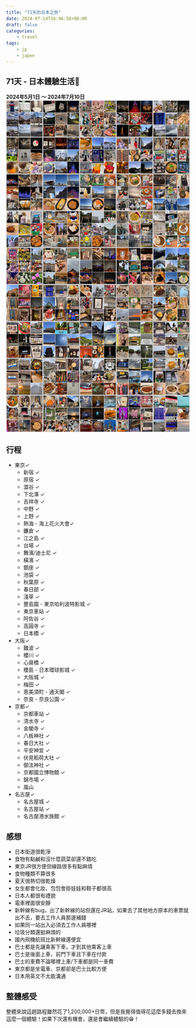 ```yaml
---
title: "71天的日本之旅"
date: 2024-07-14T16:46:58+08:00
draft: false
categories:
    - travel
tags:
    - jp
    - japen
---
```


## 71天 - 日本體驗生活📝
**2024年5月1日 ～ 2024年7月10日**
![June](/imgs-custom/jp/full-jp.png)

## 行程
* 東京✓
  * 新宿 ✓
  * 原宿 ✓
  * 澀谷 ✓
  * 下北澤 ✓
  * 吉祥寺 ✓
  * 中野 ✓
  * 上野 ✓
  * 熱海 - 海上花火大會✓
  * 鐮倉 ✓
  * 江之島 ✓
  * 台場 ✓
  * 舞濱/迪士尼 ✓
  * 橫濱 ✓
  * 銀座 ✓
  * 池袋 ✓
  * 秋葉原 ✓
  * 春日部 ✓
  * 淺草 ✓
  * 豐島園 - 東京哈利波特影城 ✓
  * 東京車站 ✓
  * 阿佐谷 ✓
  * 高圓寺 ✓
  * 日本橋 ✓
* 大阪✓
  * 難波 ✓
  * 櫻川 ✓
  * 心齋橋 ✓
  * 櫻島 - 日本環球影城 ✓
  * 大阪城 ✓
  * 梅田 ✓
  * 恵美須町 - 通天閣 ✓
  * 奈良 - 奈良公園 ✓
* 京都✓
  * 京都車站 ✓ 
  * 清水寺 ✓
  * 金閣寺 ✓
  * 八板神社 ✓
  * 春日大社 ✓
  * 平安神宮 ✓
  * 伏見稻荷大社 ✓
  * 御法神社 ✓
  * 京都國立博物館 ✓
  * 錦市場 ✓
  * 嵐山
* 名古屋✓
  * 名古屋城 ✓
  * 名古屋站 ✓
  * 名古屋港水族館 ✓

## 感想
- 日本街道很乾淨
- 食物有點鹹和沒什麼蔬菜卻還不錯吃
- 東京JR很方便但線路很多有點麻煩
- 食物種類不算很多
- 夏天很熱切很乾燥
- 女生都會化妝、包包會掛娃娃和鞋子都很高
- 日本人都很有禮貌
- 電車裡面很安靜
- 新幹線有bug，出了新幹線的站但還在JR站，如果去了其他地方原本的車票就出不去，要去工作人員那邊補錢
- 如果同一站出入必須去工作人員哪裡
- 垃圾分類還挺麻煩的
- 國內飛機航班比新幹線還便宜
- 巴士都是先讓乘客下車，才到其他乘客上車
- 巴士是後面上車，前門下車且下車在付款
- 巴士的車費不論哪裡上車/下車都是同一車費
- 東京都是坐電車、京都卻是巴士比較方便
- 日本用英文不太能溝通

## 整體感受
整體來說這趟路程雖然花了1,200,000+日幣，但是我覺得值得花這麼多錢去換來這麼一個體驗！如果下次還有機會，還是會繼續體驗的😁！